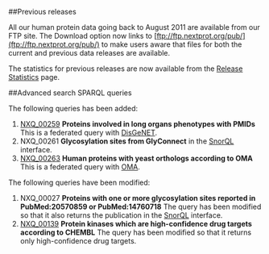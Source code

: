 ##Previous releases

All our human protein data going back to August 2011 are available from our FTP site. The Download option now links to [ftp://ftp.nextprot.org/pub/](ftp://ftp.nextprot.org/pub/) to make users aware that files for both the current and previous data releases are available.

The statistics for previous releases are now available from the [Release Statistics](../about/statistics) page. 

##Advanced search SPARQL queries

The following queries has been added:

1. [NXQ\_00259](../proteins/search?mode=advanced&queryId=NXQ_00259) **Proteins involved in long organs phenotypes with PMIDs** This is a federated query with [DisGeNET](https://www.disgenet.org/).
2. NXQ\_00261 **Glycosylation sites from GlyConnect** in the [SnorQL](https://snorql.nextprot.org/) interface.
3. [NXQ\_00263](../proteins/search?mode=advanced&queryId=NXQ_00263) **Human proteins with yeast orthologs according to OMA** This is a federated query with [OMA](https://omabrowser.org/oma/home/).

The following queries have been modified:

1. NXQ\_00027 **Proteins with one or more glycosylation sites reported in PubMed:20570859 or PubMed:14760718** The query has been modified so that it also returns the publication in the [SnorQL](https://snorql.nextprot.org/) interface.
2. [NXQ\_00139](../proteins/search?mode=advanced&queryId=NXQ_00139) **Protein kinases which are high-confidence drug targets according to CHEMBL** The query has been modified so that it returns only high-confidence drug targets.
